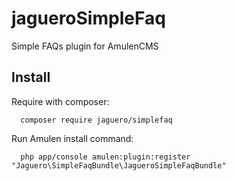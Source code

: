 # jagueroSimpleFaq
Simple FAQs plugin for AmulenCMS 

## Install

Require with composer:

```
  composer require jaguero/simplefaq
```

Run Amulen install command:
```
  php app/console amulen:plugin:register "Jaguero\SimpleFaqBundle\JagueroSimpleFaqBundle"
```
